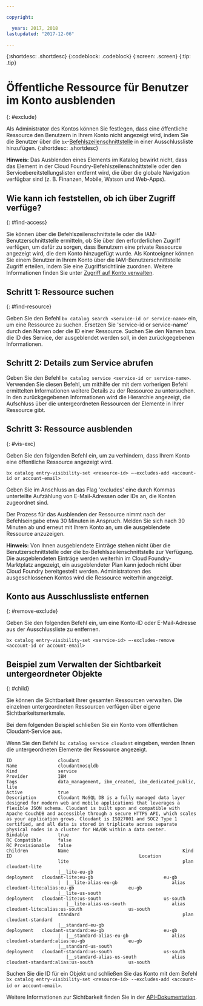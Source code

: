 ```yaml
---

copyright:

  years: 2017, 2018
lastupdated: "2017-12-06"

---
```


{:shortdesc: .shortdesc}
{:codeblock: .codeblock}
{:screen: .screen}
{:tip: .tip}

# Öffentliche Ressource für Benutzer im Konto ausblenden
{: #exclude}

Als Administrator des Kontos können Sie festlegen, dass eine öffentliche Ressource den Benutzern in Ihrem Konto nicht angezeigt wird, indem Sie die Benutzer über die `bx`-[Befehlszeilenschnittstelle](/docs/cli/reference/bluemix_cli/bx_cli.html#bluemix_catalog_entry_visibility_set) in einer Ausschlussliste hinzufügen.
{:shortdesc: .shortdesc}

**Hinweis:** Das Ausblenden eines Elements im Katalog bewirkt nicht, dass das Element in der Cloud Foundry-Befehlszeilenschnittstelle oder den Servicebereitstellungslisten entfernt wird, die über die globale Navigation verfügbar sind (z. B. Finanzen, Mobile, Watson und Web-Apps).

## Wie kann ich feststellen, ob ich über Zugriff verfüge?
{: #find-access}

Sie können über die Befehlszeilenschnittstelle oder die IAM-Benutzerschnittstelle ermitteln, ob Sie über den erforderlichen Zugriff verfügen, um dafür zu sorgen, dass Benutzern eine private Ressource angezeigt wird, die dem Konto hinzugefügt wurde. Als Kontoeigner können Sie einem Benutzer in Ihrem Konto über die IAM-Benutzerschnittstelle Zugriff erteilen, indem Sie eine Zugriffsrichtlinie zuordnen. Weitere Informationen finden Sie unter [Zugriff auf Konto verwalten](access.html).

## Schritt 1: Ressource suchen
{: #find-resource}

Geben Sie den Befehl `bx catalog search <service-id or service-name>` ein, um eine Ressource zu suchen. Ersetzen Sie 'service-id or service-name' durch den Namen oder die ID einer Ressource. Suchen Sie den Namen bzw. die ID des Service, der ausgeblendet werden soll, in den zurückgegebenen Informationen.

## Schritt 2: Details zum Service abrufen

Geben Sie den Befehl `bx catalog service <service-id or service-name>`. Verwenden Sie diesen Befehl, um mithilfe der mit dem vorherigen Befehl ermittelten Informationen weitere Details zu der Ressource zu untersuchen. In den zurückgegebenen Informationen wird die Hierarchie angezeigt, die Aufschluss über die untergeordneten Ressourcen der Elemente in Ihrer Ressource gibt.

## Schritt 3: Ressource ausblenden
{: #vis-exc}

Geben Sie den folgenden Befehl ein, um zu verhindern, dass Ihrem Konto eine öffentliche Ressource angezeigt wird.

`bx catalog entry-visibility-set <resource-id> —-excludes-add <account-id or account-email>`

Geben Sie im Anschluss an das Flag 'excludes' eine durch Kommas unterteilte Aufzählung von E-Mail-Adressen oder IDs an, die Konten zugeordnet sind.

Der Prozess für das Ausblenden der Ressource nimmt nach der Befehlseingabe etwa 30 Minuten in Anspruch. Melden Sie sich nach 30 Minuten ab und erneut mit Ihrem Konto an, um die ausgeblendete Ressource anzuzeigen.

**Hinweis:** Von Ihnen ausgeblendete Einträge stehen nicht über die Benutzerschnittstelle oder die bx-Befehlszeilenschnittstelle zur Verfügung. Die ausgeblendeten Einträge werden weiterhin im Cloud Foundry-Marktplatz angezeigt, ein ausgeblendeter Plan kann jedoch nicht über Cloud Foundry bereitgestellt werden. Administratoren des ausgeschlossenen Kontos wird die Ressource weiterhin angezeigt.

## Konto aus Ausschlussliste entfernen
{: #remove-exclude}

Geben Sie den folgenden Befehl ein, um eine Konto-ID oder E-Mail-Adresse aus der Ausschlussliste zu entfernen.

`bx catalog entry-visibility-set <service-id> —-excludes-remove <account-id or account-email>`

## Beispiel zum Verwalten der Sichtbarkeit untergeordneter Objekte
{: #child}

Sie können die Sichtbarkeit Ihrer gesamten Ressourcen verwalten. Die einzelnen untergeordneten Ressourcen verfügen über eigene Sichtbarkeitsmerkmale.

Bei dem folgenden Beispiel schließen Sie ein Konto vom öffentlichen Cloudant-Service aus.

Wenn Sie den Befehl `bx catalog service cloudant` eingeben, werden Ihnen die untergeordneten Elemente der Ressource angezeigt.

```
ID                 cloudant
Name               cloudantnosqldb
Kind               service
Provider           IBM
Tags               data_management, ibm_created, ibm_dedicated_public, lite
Active             true
Description        Cloudant NoSQL DB is a fully managed data layer designed for modern web and mobile applications that leverages a flexible JSON schema. Cloudant is built upon and compatible with Apache CouchDB and accessible through a secure HTTPS API, which scales as your application grows. Cloudant is ISO27001 and SOC2 Type 1 certified, and all data is stored in triplicate across separate physical nodes in a cluster for HA/DR within a data center.
Bindable           true
RC Compatible      false
RC Provisionable   false
Children           Name                                          Kind         ID                                               Location
                   lite                                          plan         cloudant-lite
                   |__lite-eu-gb                             deployment   cloudant-lite:eu-gb                          eu-gb
                   |  |__lite-alias-eu-gb                    alias        cloudant-lite:alias:eu-gb                    eu-gb
                   |__lite-us-south                          deployment   cloudant-lite:us-south                       us-south
                      |__lite-alias-us-south                 alias        cloudant-lite:alias:us-south                 us-south
                   standard                                      plan         cloudant-standard
                   |__standard-eu-gb                         deployment   cloudant-standard:eu-gb                      eu-gb
                   |  |__standard-alias-eu-gb                alias        cloudant-standard:alias:eu-gb                eu-gb
                   |__standard-us-south                      deployment   cloudant-standard:us-south                   us-south
                      |__standard-alias-us-south             alias        cloudant-standard:alias:us-south             us-south
```

Suchen Sie die ID für ein Objekt und schließen Sie das Konto mit dem Befehl `bx catalog entry-visibility-set <resource-id> --excludes-add <account-id or account-email>`.

Weitere Informationen zur Sichtbarkeit finden Sie in der [API-Dokumentation](https://console.bluemix.net/apidocs/682).
